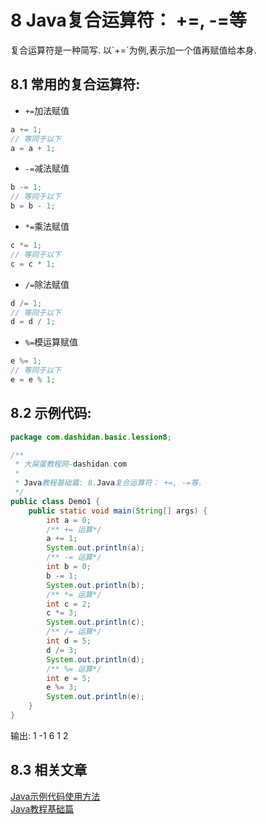 8 Java复合运算符： +=, -=等
===

<div class="jumbotron">
<p>复合运算符是一种简写. 以`+=`为例,表示加一个值再赋值给本身.</p>  
</div>

8.1 常用的复合运算符:
---

* `+=`加法赋值 
```java
a += 1;
// 等同于以下
a = a + 1;
```
* `-=`减法赋值
```java
b -= 1;
// 等同于以下
b = b - 1;
```
* `*=`乘法赋值
```java
c *= 1;
// 等同于以下
c = c * 1;
```
* `/=`除法赋值
```java
d /= 1;
// 等同于以下
d = d / 1;
```
* `%=`模运算赋值
```java
e %= 1;
// 等同于以下
e = e % 1;
```

8.2 示例代码:
---

```java
package com.dashidan.basic.lession8;

/**
 * 大屎蛋教程网-dashidan.com
 *
 * Java教程基础篇: 8.Java复合运算符： +=, -=等.
 */
public class Demo1 {
    public static void main(String[] args) {
        int a = 0;
        /** += 运算*/
        a += 1;
        System.out.println(a);
        /** -= 运算*/
        int b = 0;
        b -= 1;
        System.out.println(b);
        /** *= 运算*/
        int c = 2;
        c *= 3;
        System.out.println(c);
        /** /= 运算*/
        int d = 5;
        d /= 3;
        System.out.println(d);
        /** %= 运算*/
        int e = 5;
        e %= 3;
        System.out.println(e);
    }
}

```

输出:
	1
	-1
	6
	1
	2
	
8.3 相关文章
---

[Java示例代码使用方法](http://localhost/article/java/addenda/Java示例代码使用方法.html)   
[Java教程基础篇](http://localhost/article/java/basic/index.html)   